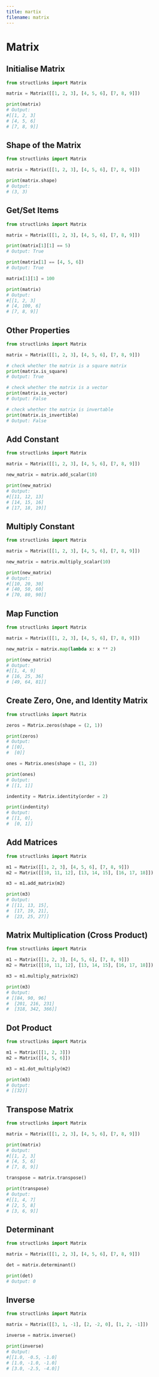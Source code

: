 ```yaml
---
title: martix
filename: matrix
--- 
```


# Matrix

## Initialise Matrix
```python
from structlinks import Matrix

matrix = Matrix([[1, 2, 3], [4, 5, 6], [7, 8, 9]])

print(matrix)
# Output:
#[[1, 2, 3]
# [4, 5, 6]
# [7, 8, 9]]
```

## Shape of the Matrix
```python 
from structlinks import Matrix

matrix = Matrix([[1, 2, 3], [4, 5, 6], [7, 8, 9]])

print(matrix.shape)
# Output:
# (3, 3)
```

## Get/Set Items
```python
from structlinks import Matrix

matrix = Matrix([[1, 2, 3], [4, 5, 6], [7, 8, 9]])

print(matrix[1][1] == 5)
# Output: True

print(matrix[1] == [4, 5, 6])
# Output: True

matrix[1][1] = 100

print(matrix)
# Output:
#[[1, 2, 3]
# [4, 100, 6]
# [7, 8, 9]]
```

## Other Properties 
```python
from structlinks import Matrix

matrix = Matrix([[1, 2, 3], [4, 5, 6], [7, 8, 9]])

# check whether the matrix is a square matrix
print(matrix.is_square)
# Output: True

# check whether the matrix is a vector
print(matrix.is_vector)
# Output: False

# check whether the matrix is invertable
print(matrix.is_invertible)
# Output: False
```

## Add Constant 
```python
from structlinks import Matrix

matrix = Matrix([[1, 2, 3], [4, 5, 6], [7, 8, 9]])

new_matrix = matrix.add_scalar(10)

print(new_matrix)
# Output:
#[[11, 12, 13]
# [14, 15, 16]
# [17, 18, 19]]
```

## Multiply Constant 
```python
from structlinks import Matrix

matrix = Matrix([[1, 2, 3], [4, 5, 6], [7, 8, 9]])

new_matrix = matrix.multiply_scalar(10)

print(new_matrix)
# Output:
#[[10, 20, 30]
# [40, 50, 60]
# [70, 80, 90]]
```

## Map Function
```python
from structlinks import Matrix

matrix = Matrix([[1, 2, 3], [4, 5, 6], [7, 8, 9]])

new_matrix = matrix.map(lambda x: x ** 2)

print(new_matrix)
# Output:
#[[1, 4, 9]
# [16, 25, 36]
# [49, 64, 81]]
```

## Create Zero, One, and Identity Matrix
```python
from structlinks import Matrix

zeros = Matrix.zeros(shape = (2, 1))

print(zeros)
# Output:
# [[0],
#  [0]]

ones = Matrix.ones(shape = (1, 2))

print(ones)
# Output:
# [[1, 1]]

indentity = Matrix.identity(order = 2)

print(indentity)
# Output:
# [[1, 0],
#  [0, 1]]
```

## Add Matrices
```python
from structlinks import Matrix

m1 = Matrix([[1, 2, 3], [4, 5, 6], [7, 8, 9]])
m2 = Matrix([[10, 11, 12], [13, 14, 15], [16, 17, 18]])

m3 = m1.add_matrix(m2)

print(m3)
# Output:
# [[11, 13, 15],
#  [17, 19, 21],
#  [23, 25, 27]]
```

## Matrix Multiplication (Cross Product)
```python
from structlinks import Matrix

m1 = Matrix([[1, 2, 3], [4, 5, 6], [7, 8, 9]])
m2 = Matrix([[10, 11, 12], [13, 14, 15], [16, 17, 18]])

m3 = m1.multiply_matrix(m2)

print(m3)
# Output:
# [[84, 90, 96]
#  [201, 216, 231]
#  [318, 342, 366]]
```

## Dot Product 
```python
from structlinks import Matrix

m1 = Matrix([[1, 2, 3]])
m2 = Matrix([[4, 5, 6]])

m3 = m1.dot_multiply(m2)

print(m3)
# Output:
# [[32]]
```

## Transpose Matrix
```python
from structlinks import Matrix

matrix = Matrix([[1, 2, 3], [4, 5, 6], [7, 8, 9]])

print(matrix)
# Output:
#[[1, 2, 3]
# [4, 5, 6]
# [7, 8, 9]]

transpose = matrix.transpose()

print(transpose)
# Output:
#[[1, 4, 7]
# [2, 5, 8]
# [3, 6, 9]]
```

## Determinant 
```python
from structlinks import Matrix

matrix = Matrix([[1, 2, 3], [4, 5, 6], [7, 8, 9]])

det = matrix.determinant()

print(det)
# Output: 0
```

## Inverse 
```python
from structlinks import Matrix

matrix = Matrix([[3, 1, -1], [2, -2, 0], [1, 2, -1]])

inverse = matrix.inverse()

print(inverse)
# Output:
#[[1.0, -0.5, -1.0]
# [1.0, -1.0, -1.0]
# [3.0, -2.5, -4.0]]
```
